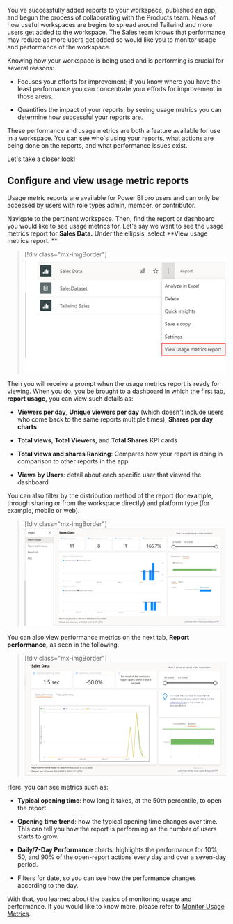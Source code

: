 You've successfully added reports to your workspace, published an app, and begun the process of collaborating with the Products team. News of how useful workspaces are begins to spread around Tailwind and more users get added to the workspace. The Sales team knows that performance may reduce as more users get added so would like you to monitor usage and performance of the workspace.

Knowing how your workspace is being used and is performing is crucial for several reasons:

-   Focuses your efforts for improvement; if you know where you have the least performance you can concentrate your efforts for improvement in those areas.

-   Quantifies the impact of your reports; by seeing usage metrics you can determine how successful your reports are.

These performance and usage metrics are both a feature available for use in a workspace. You can see who's using your reports, what actions are being done on the reports, and what performance issues exist.

Let's take a closer look!

## Configure and view usage metric reports

Usage metric reports are available for Power BI pro users and can only be accessed by users with role types admin, member, or contributor.

Navigate to the pertinent workspace. Then, find the report or dashboard you would like to see usage metrics for. Let's say we want to see the usage metrics report for **Sales Data.** Under the ellipsis, select **View usage metrics report. **

> [!div class="mx-imgBorder"]
> [![Navigate to the usage metrics report](../media/03-report-label-ssm.png)](../media/03-report-label-ssm.png#lightbox)

Then you will receive a prompt when the usage metrics report is ready for viewing. When you do, you be brought to a dashboard in which the first tab, **report usage,** you can view such details as:

-   **Viewers per day**, **Unique viewers per day** (which doesn't include users who come back to the same reports multiple times), **Shares per day charts**

-   **Total views**, **Total Viewers**, and **Total Shares** KPI cards

-   **Total views and shares Ranking**: Compares how your report is doing in comparison to other reports in the app

-   **Views by Users**: detail about each specific user that viewed the dashboard.

You can also filter by the distribution method of the report (for example, through sharing or from the workspace directly) and platform type (for example, mobile or web).

> [!div class="mx-imgBorder"]
> [![Usage metrics report](../media/03-usage-metrics-1-ssm.png)](../media/03-usage-metrics-1-ssm.png#lightbox)

You can also view performance metrics on the next tab, **Report performance,** as seen in the following.

> [!div class="mx-imgBorder"]
> [![Report Performance Usage Metrics](../media/03-report-performance-metrics-ss.png)](../media/03-report-performance-metrics-ss.png#lightbox)

Here, you can see metrics such as:

-   **Typical opening time**: how long it takes, at the 50th percentile, to open the report.

-   **Opening time trend**: how the typical opening time changes over time. This can tell you how the report is performing as the number of users starts to grow.

-   **Daily/7-Day Performance** charts: highlights the performance for 10%, 50, and 90% of the open-report actions every day and over a seven-day period.

-   Filters for date, so you can see how the performance changes according to the day.

With that, you learned about the basics of monitoring usage and performance. If you would like to know more, please refer to [Monitor Usage Metrics](https://docs.microsoft.com/power-bi/collaborate-share/service-modern-usage-metrics/?azure-portal=true).

